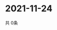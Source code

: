 # 2021-11-24
  共 0条

  <!-- BEGIN -->
  <!-- 最后更新时间Wed Nov 24 2021 21:02:45 GMT+0000 (Coordinated Universal Time) -->
  
  <!-- END -->
  
  